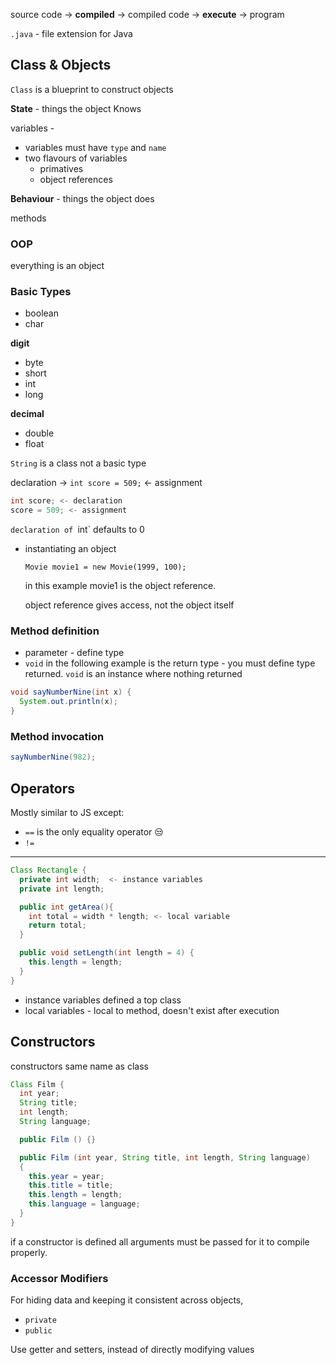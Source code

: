 source code -> __compiled__ -> compiled code -> __execute__ -> program

`.java` - file extension for Java

## Class & Objects

`Class` is a blueprint to construct objects

**State** - things the object Knows  

variables - 
- variables must have `type` and `name`
- two flavours of variables
  - primatives 
  - object references

**Behaviour** - things the object does

methods

### OOP

everything is an object

### Basic Types

- boolean
- char 

**digit**
- byte
- short
- int
- long

**decimal**
- double 
- float

`String` is a class not a basic type

declaration -> `int score = 509;` <- assignment

``` java
int score; <- declaration
score = 509; <- assignment
```

`declaration of `int` defaults to 0


- instantiating an object 

  `Movie movie1 = new Movie(1999, 100);`

  in this example movie1 is the object reference. 

  object reference gives access, not the object itself


### Method definition 

- parameter - define type 
- `void` in the following example is the return type - 
you must define type returned. `void` is an instance where nothing returned 

```java
void sayNumberNine(int x) {
  System.out.println(x);
}
```

### Method invocation 

``` java
sayNumberNine(982);
```

## Operators 

Mostly similar to JS except:
- `==` is the only equality operator 😒
- `!=` 
--- 

``` java
Class Rectangle {
  private int width;  <- instance variables
  private int length; 

  public int getArea(){
    int total = width * length; <- local variable
    return total; 
  }

  public void setLength(int length = 4) {
    this.length = length;
  }
}
```
- instance variables defined a top class 
- local variables - local to method, doesn't exist after execution 

## Constructors

constructors same name as class

``` java 
Class Film {
  int year; 
  String title; 
  int length; 
  String language; 

  public Film () {}

  public Film (int year, String title, int length, String language)
  {
    this.year = year;
    this.title = title;
    this.length = length;
    this.language = language; 
  }
}
```


if a constructor is defined all arguments must be passed for it to compile properly.

### Accessor Modifiers

For hiding data and keeping it consistent across objects, 

- `private`
- `public`

Use getter and setters, instead of directly modifying values


